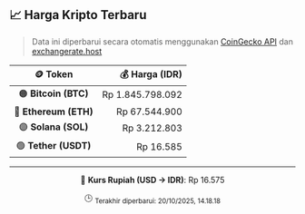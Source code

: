 

<!-- HARGA_KRIPTO -->
## 📈 Harga Kripto Terbaru

> Data ini diperbarui secara otomatis menggunakan [CoinGecko API](https://www.coingecko.com/) dan [exchangerate.host](https://exchangerate.host/)

<div align="center">

| 🪙 Token | 💰 Harga (IDR) |
|:------:|---------------:|
| 🟠 **Bitcoin (BTC)**   | Rp 1.845.798.092 |
| 🔵 **Ethereum (ETH)**  | Rp 67.544.900 |
| 🟣 **Solana (SOL)**    | Rp 3.212.803 |
| 🟢 **Tether (USDT)**   | Rp 16.585 |

---

💱 **Kurs Rupiah (USD → IDR)**: Rp 16.575

🕒 <sub>Terakhir diperbarui: 20/10/2025, 14.18.18</sub>

</div>
<!-- /HARGA_KRIPTO -->